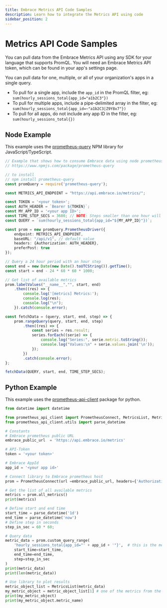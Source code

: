 ```yaml
---
title: Embrace Metrics API Code Samples
description: Learn how to integrate the Metrics API using code
sidebar_position: 2
---
```


# Metrics API Code Samples

You can pull data from the Embrace Metrics API using any SDK for your language that supports PromQL. You will need an Embrace Metrics API token, which can be found in your app's settings page.

You can pull data for one, multiple, or all of your organization's apps in a single query.  
* To pull for a single app, include the `app_id` in the PromQL filter, eg: `sum(hourly_sessions_total{app_id="a1b2C3"})`
* To pull for multiple apps, include a pipe-delimited array in the filter, eg: `sum(hourly_sessions_total{app_id=~"a1b2C3|Z9Y8x7"})`
* To pull for all apps, do not include any app ID in the filter, eg: `sum(hourly_sessions_total{})`

## Node Example

This example uses the [prometheus-query](https://www.npmjs.com/package/prometheus-query) NPM library for JavaScript/TypeScript.

```typescript
// Example that shows how to consume Embrace data using node prometheus-query library
// https://www.npmjs.com/package/prometheus-query

// to install
// npm install prometheus-query
const promQuery = require('prometheus-query');

const METRICS_API_ENDPOINT = "https://api.embrace.io/metrics/";

const TOKEN = '<your token>';
const AUTH_HEADER = `Bearer ${TOKEN}`;
const MY_APP_ID = '<your app ID>';
const TIME_STEP_SECS = 3600; // NOTE: Steps smaller than one hour will be rounded up to an hour
const QUERY = `sum(hourly_sessions_total{app_id="${MY_APP_ID}"})`;

const prom = new promQuery.PrometheusDriver({
    endpoint: METRICS_API_ENDPOINT,
    baseURL: "/api/v1", // default value
    headers: {Authorization: AUTH_HEADER},
    preferPost: true
});

// Query a 24 hour period with an hour step
const end = new Date(new Date().toUTCString()).getTime();
const start = end - 24 * 60 * 60 * 1000;

// Get list of available metrics
prom.labelValues("__name__","", start, end)
    .then((res) => {
        console.log('[metrics] Metrics:');
        console.log(res);
        console.log("\n");
    }).catch(console.error);

const fetchData = (query, start, end, step) => {
    prom.rangeQuery(query, start, end, step)
        .then((res) => {
            const series = res.result;
            series.forEach((serie) => {
                console.log("Series:", serie.metric.toString());
                console.log("Values:\n" + serie.values.join('\n'));
            });
        })
        .catch(console.error);
};

fetchData(QUERY, start, end, TIME_STEP_SECS);
```

## Python Example

This example uses the [prometheus-api-client](https://pypi.org/project/prometheus-api-client/) package for python.

```python
from datetime import datetime

from prometheus_api_client import PrometheusConnect, MetricsList, Metric, MetricSnapshotDataFrame, MetricRangeDataFrame
from prometheus_api_client.utils import parse_datetime

# Constants
# Embrace prometheus public URL
embrace_public_url  = 'https://api.embrace.io/metrics'

# API-Token
token = '<your token>'

# Embrace AppId
app_id = '<your app id>'

# Connect library to Embrace prometheus host
prom = PrometheusConnect(url =embrace_public_url, headers={'Authorization': 'Bearer ' + token})

# Get the list of all available metrics
metrics = prom.all_metrics()
print(metrics)

# Define start and end time
start_time = parse_datetime('1d')
end_time = parse_datetime('now')
# Define step in seconds
step_in_sec = 60 * 60;

# Query data
metric_data = prom.custom_query_range(
    'hourly_sessions_total{app_id="' + app_id + '"}',  # this is the metric name and label config
    start_time=start_time,
    end_time=end_time,
    step=step_in_sec
)
print(metric_data)
print(len(metric_data))

# Use library to plot results
metric_object_list = MetricsList(metric_data)
my_metric_object = metric_object_list[1] # one of the metrics from the list
print(my_metric_object)
print(my_metric_object.metric_name)
```
